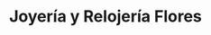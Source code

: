 ---
title: "Joyería y Relojería Flores"
url: /santa-ana/joyeria-y-relojeria-flores/
shop: joyería
---